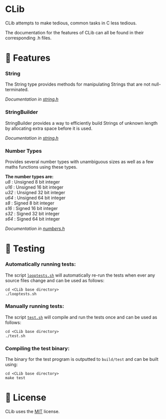# CLib
CLib attempts to make tedious, common tasks in C less tedious.

The documentation for the features of CLib can all be found in their corresponding .h files.



# :rocket: Features
### String
The String type provides methods for manipulating Strings that are not null-terminated.

_Documentation in [string.h](src/string.h#L63)_

### StringBuilder
StringBuilder provides a way to efficiently build Strings of unknown length by allocating extra space before it is used.

_Documentation in [string.h](src/string.h#L389)_

### Number Types
Provides several number types with unambiguous sizes as well as a few maths functions using these types.

**The number types are:** <br />
_u8_  : Unsigned 8 bit integer <br />
_u16_ : Unsigned 16 bit integer <br />
_u32_ : Unsigned 32 bit integer <br />
_u64_ : Unsigned 64 bit integer <br />
_s8_  : Signed 8 bit integer <br />
_s16_ : Signed 16 bit integer <br />
_s32_ : Signed 32 bit integer <br />
_s64_ : Signed 64 bit integer

_Documentation in [numbers.h](src/numbers.h)_



# :microscope: Testing
### Automatically running tests:
The script [`looptests.sh`](looptests.sh) will automatically re-run the tests when ever any source files change and can be used as follows:
```
cd <CLib base directory>
./looptests.sh
```

### Manually running tests:
The script [`test.sh`](test.sh) will compile and run the tests once and can be used as follows:
```
cd <CLib base directory>
./test.sh
```

### Compiling the test binary:
The binary for the test program is outputted to `build/test` and can be built using:
```
cd <CLib base directory>
make test
```


# :book: License
CLib uses the [MIT](https://choosealicense.com/licenses/mit/) license.